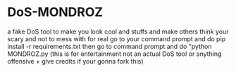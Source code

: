 # DoS-MONDROZ
a fake DoS tool to make you look cool and stuffs and make others think your scary and not to mess with for real
go to your command prompt and do pip install -r requirements.txt
then go to command prompt and do "python MONDROZ.py
(this is for entertainment not an actual DoS tool or anything offensive + give credits if your gonna fork this)
